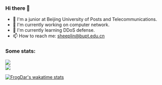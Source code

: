 ### Hi there 👋

- 🏫  I'm a junior at Beijing University of Posts and Telecommunications.
- 🔭  I'm currently working on computer network.
- 🌱  I'm currently learning DDoS defense.
- 📫  How to reach me: [sheeplin@bupt.edu.cn](mailto:sheeplin@bupt.edu.cn)

<!--

Here are some ideas to get you started:

- 🔭 I’m currently working on ...
- 🌱 I’m currently learning ...
- 👯 I’m looking to collaborate on ...
- 🤔 I’m looking for help with ...
- 💬 Ask me about ...
- 📫 How to reach me: ...
- 😄 Pronouns: ...
- ⚡ Fun fact: ...
-->

<!--
[![ReadMe Card](https://github-readme-stats.vercel.app/api/pin/?username=FrogDar&repo=smc_fan_util)](https://github.com/anuraghazra/github-readme-stats)
[![ReadMe Card](https://github-readme-stats.vercel.app/api/pin/?username=FrogDar&repo=my-hammerspoon-config)](https://github.com/anuraghazra/github-readme-stats)
[![ReadMe Card](https://github-readme-stats.vercel.app/api/pin/?username=FrogDar&repo=ege_based_painter_cpp)](https://github.com/anuraghazra/github-readme-stats)
[![ReadMe Card](https://github-readme-stats.vercel.app/api/pin/?username=FrogDar&repo=Link-Link)](https://github.com/anuraghazra/github-readme-stats)
-->

### Some stats:

<a href="https://github.com/FrogDar/FrogDar">
  <img align="center" src="https://github-readme-stats.vercel.app/api?username=FrogDar&count_private=true&show_icons=true&show_icons=true&include_all_commits=true" />
</a>
</br>
<a href="https://github.com/FrogDar/FrogDar">
  <img align="center" src="https://github-readme-stats.vercel.app/api/top-langs/?username=FrogDar&layout=compact&langs_count=6&card_width=445" />
</a>

[![FrogDar's wakatime stats](https://github-readme-stats.vercel.app/api/wakatime?username=FrogDar&layout=compact)](https://github.com/FrogDar/FrogDar)

<!--
[![github stats](https://github-readme-stats.vercel.app/api?username=FrogDar&count_private=true&show_icons=true&theme=buefy&show_icons=true&include_all_commits=true)](https://github.com/anuraghazra/github-readme-stats)

[![Top Langs](https://github-readme-stats.vercel.app/api/top-langs/?username=FrogDar&theme=buefy&layout=compact&langs_count=6)](https://github.com/anuraghazra/github-readme-stats)
-->
